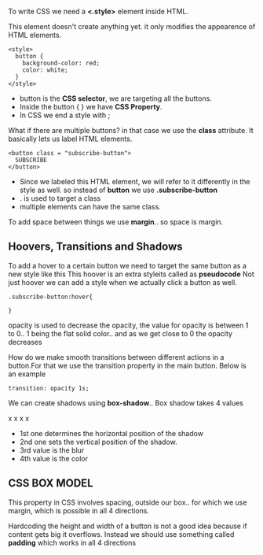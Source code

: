 To write CSS we need a **<.style>** element inside HTML.

This element doesn't create anything yet. it only modifies the appearence of HTML elements.

```
<style> 
  button { 
    background-color: red;
    color: white;
  }
</style>
```

- button is the **CSS selector**, we are targeting all the buttons.
- Inside the button { } we have **CSS Property**.
- In CSS we end a style with ;


What if there are multiple buttons? in that case we use the **class** attribute. It basically lets us label HTML elements.

```
<button class = "subscribe-button">
  SUBSCRIBE
</button>
```
- Since we labeled this HTML element, we will refer to it differently in the style as well. so instead of **button** we use **.subscribe-button**
- . is used to target a class
- multiple elements can have the same class.


To add space between things we use **margin**.. so space is margin.


## Hoovers, Transitions and Shadows

To add a hover to a certain button we need to target the same button as a new style like this 
This hoover is an extra styleits called as
**pseudocode**
Not just hoover we can add a style when we actually click a button as well.

```
.subscribe-button:hover{
    
}
```

opacity is used to decrease the opacity, the value for opacity is between 1 to 0.. 1 being the flat solid color.. and as we get close to 0 the opacity decreases

How do we make smooth transitions between different actions in a button.For that we use the transition property in the main button. Below is an example

```
transition: opacity 1s;
```

We can create shadows using **box-shadow**..
Box shadow takes 4 values

x   x   x   x

- 1st one determines the horizontal position of the shadow
- 2nd one sets the vertical position of the shadow.
- 3rd value is the blur
- 4th value is the color


## CSS BOX MODEL

This property in CSS involves spacing, outside our box.. for which we use margin, which is possible in all 4 directions.

Hardcoding the height and width of a button is not a good idea because if content gets big it overflows. Instead we should use something called **padding** which works in all 4 directions